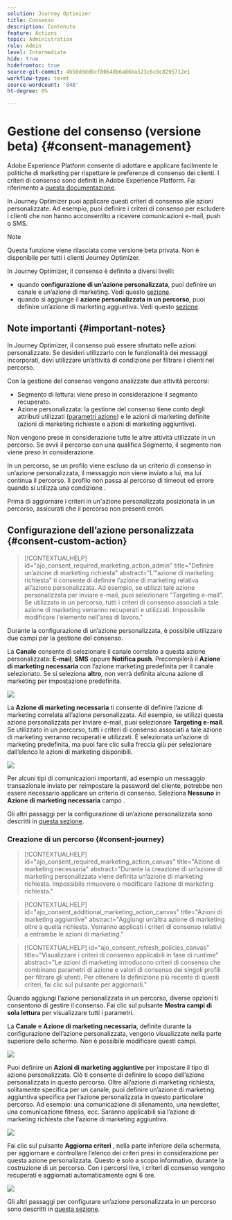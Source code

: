 ```yaml
---
solution: Journey Optimizer
title: Consenso
description: Contenuto
feature: Actions
topic: Administration
role: Admin
level: Intermediate
hide: true
hidefromtoc: true
source-git-commit: 4b50dddd8cf00648b6a86ba523c6c8c8295712e1
workflow-type: tm+mt
source-wordcount: '848'
ht-degree: 0%

---
```


# Gestione del consenso (versione beta) {#consent-management}

Adobe Experience Platform consente di adottare e applicare facilmente le politiche di marketing per rispettare le preferenze di consenso dei clienti. I criteri di consenso sono definiti in Adobe Experience Platform. Fai riferimento a [questa documentazione](https://experienceleague.adobe.com/docs/experience-platform/data-governance/policies/user-guide.html?lang=en#consent-policy).

In Journey Optimizer puoi applicare questi criteri di consenso alle azioni personalizzate. Ad esempio, puoi definire i criteri di consenso per escludere i clienti che non hanno acconsentito a ricevere comunicazioni e-mail, push o SMS.

>[!NOTE]
>
>Questa funzione viene rilasciata come versione beta privata. Non è disponibile per tutti i clienti Journey Optimizer.

In Journey Optimizer, il consenso è definito a diversi livelli:

* quando **configurazione di un’azione personalizzata**, puoi definire un canale e un’azione di marketing. Vedi questo [sezione](../action/consent.md#consent-custom-action).
* quando si aggiunge il **azione personalizzata in un percorso**, puoi definire un’azione di marketing aggiuntiva. Vedi questo [sezione](../action/consent.md#consent-journey).

## Note importanti {#important-notes}

In Journey Optimizer, il consenso può essere sfruttato nelle azioni personalizzate. Se desideri utilizzarlo con le funzionalità dei messaggi incorporati, devi utilizzare un’attività di condizione per filtrare i clienti nel percorso.

Con la gestione del consenso vengono analizzate due attività percorsi:

* Segmento di lettura: viene preso in considerazione il segmento recuperato.
* Azione personalizzata: la gestione del consenso tiene conto degli attributi utilizzati ([parametri azione](../action/about-custom-action-configuration.md#define-the-message-parameters)) e le azioni di marketing definite (azioni di marketing richieste e azioni di marketing aggiuntive).

Non vengono prese in considerazione tutte le altre attività utilizzate in un percorso. Se avvii il percorso con una qualifica Segmento, il segmento non viene preso in considerazione.

In un percorso, se un profilo viene escluso da un criterio di consenso in un’azione personalizzata, il messaggio non viene inviato a lui, ma lui continua il percorso. Il profilo non passa al percorso di timeout ed errore quando si utilizza una condizione .

Prima di aggiornare i criteri in un&#39;azione personalizzata posizionata in un percorso, assicurati che il percorso non presenti errori.

<!--
There are two types of latency regarding the use of consent policies:

* **User latency**: the delay from the time a profile changes a consent settings to the moment it is applied in Experience Platform. This can take up to 48h. 
* **Consent policy latency**: the delay from the time a consent policy is created or updated to the moment it is applied. This can take up to 6 hours
-->

## Configurazione dell’azione personalizzata {#consent-custom-action}

>[!CONTEXTUALHELP]
>id="ajo_consent_required_marketing_action_admin"
>title="Definire un’azione di marketing richiesta"
>abstract="L’&quot;azione di marketing richiesta&quot; ti consente di definire l’azione di marketing relativa all’azione personalizzata. Ad esempio, se utilizzi tale azione personalizzata per inviare e-mail, puoi selezionare &quot;Targeting e-mail&quot;. Se utilizzato in un percorso, tutti i criteri di consenso associati a tale azione di marketing verranno recuperati e utilizzati. Impossibile modificare l&#39;elemento nell&#39;area di lavoro."

Durante la configurazione di un’azione personalizzata, è possibile utilizzare due campi per la gestione del consenso.

La **Canale** consente di selezionare il canale correlato a questa azione personalizzata: **E-mail**, **SMS** oppure **Notifica push**. Precompilerà il **Azione di marketing necessaria** con l’azione marketing predefinita per il canale selezionato. Se si seleziona **altro**, non verrà definita alcuna azione di marketing per impostazione predefinita.

![](assets/consent1.png)

La **Azione di marketing necessaria** ti consente di definire l’azione di marketing correlata all’azione personalizzata. Ad esempio, se utilizzi questa azione personalizzata per inviare e-mail, puoi selezionare **Targeting e-mail**. Se utilizzato in un percorso, tutti i criteri di consenso associati a tale azione di marketing verranno recuperati e utilizzati. È selezionata un’azione di marketing predefinita, ma puoi fare clic sulla freccia giù per selezionare dall’elenco le azioni di marketing disponibili.

![](assets/consent2.png)

Per alcuni tipi di comunicazioni importanti, ad esempio un messaggio transazionale inviato per reimpostare la password del cliente, potrebbe non essere necessario applicare un criterio di consenso. Seleziona **Nessuno** in **Azione di marketing necessaria** campo .

Gli altri passaggi per la configurazione di un’azione personalizzata sono descritti in [questa sezione](../action/about-custom-action-configuration.md#consent-management).

### Creazione di un percorso {#consent-journey}

>[!CONTEXTUALHELP]
>id="ajo_consent_required_marketing_action_canvas"
>title="Azione di marketing necessaria"
>abstract="Durante la creazione di un’azione di marketing personalizzata viene definita un’azione di marketing richiesta. Impossibile rimuovere o modificare l’azione di marketing richiesta."

>[!CONTEXTUALHELP]
>id="ajo_consent_additional_marketing_action_canvas"
>title="Azioni di marketing aggiuntive"
>abstract="Aggiungi un’altra azione di marketing oltre a quella richiesta. Verranno applicati i criteri di consenso relativi a entrambe le azioni di marketing."

>[!CONTEXTUALHELP]
>id="ajo_consent_refresh_policies_canvas"
>title="Visualizzare i criteri di consenso applicabili in fase di runtime"
>abstract="Le azioni di marketing introducono criteri di consenso che combinano parametri di azione e valori di consenso dei singoli profili per filtrare gli utenti. Per ottenere la definizione più recente di questi criteri, fai clic sul pulsante per aggiornarli."

Quando aggiungi l’azione personalizzata in un percorso, diverse opzioni ti consentono di gestire il consenso. Fai clic sul pulsante **Mostra campi di sola lettura** per visualizzare tutti i parametri.

La **Canale** e **Azione di marketing necessaria**, definite durante la configurazione dell’azione personalizzata, vengono visualizzate nella parte superiore dello schermo. Non è possibile modificare questi campi.

![](assets/consent4.png)

Puoi definire un **Azioni di marketing aggiuntive** per impostare il tipo di azione personalizzata. Ciò ti consente di definire lo scopo dell’azione personalizzata in questo percorso. Oltre all’azione di marketing richiesta, solitamente specifica per un canale, puoi definire un’azione di marketing aggiuntiva specifica per l’azione personalizzata in questo particolare percorso. Ad esempio: una comunicazione di allenamento, una newsletter, una comunicazione fitness, ecc. Saranno applicabili sia l’azione di marketing richiesta che l’azione di marketing aggiuntiva.

![](assets/consent3.png)

Fai clic sul pulsante **Aggiorna criteri** , nella parte inferiore della schermata, per aggiornare e controllare l’elenco dei criteri presi in considerazione per questa azione personalizzata. Questo è solo a scopo informativo, durante la costruzione di un percorso. Con i percorsi live, i criteri di consenso vengono recuperati e aggiornati automaticamente ogni 6 ore.

![](assets/consent5.png)

<!--
The following data is taken into account for consent:

* marketing actions and additional marketing actions defined in the custom action
* action parameters defined in the custom action, see this [section](../action/about-custom-action-configuration.md#define-the-message-parameters) 
* attributes used as criteria in a segment when the journey starts with a Read segment, see this [section](../building-journeys/read-segment.md) 

>[!NOTE]
>
>Please note that there can be a latency when updating the list of policies applied, refer to this [this section](../action/consent.md#important-notes).
-->

Gli altri passaggi per configurare un’azione personalizzata in un percorso sono descritti in [questa sezione](../building-journeys/using-custom-actions.md).

